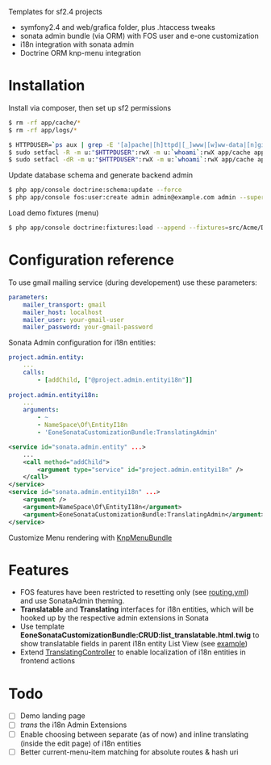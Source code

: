 Templates for sf2.4 projects

* symfony2.4 and web/grafica folder, plus .htaccess tweaks
* sonata admin bundle (via ORM) with FOS user and e-one customization
* i18n integration with sonata admin
* Doctrine ORM knp-menu integration

# Installation
Install via composer, then set up sf2 permissions
```sh
$ rm -rf app/cache/*
$ rm -rf app/logs/*

$ HTTPDUSER=`ps aux | grep -E '[a]pache|[h]ttpd|[_]www|[w]ww-data|[n]ginx' | grep -v root | head -1 | cut -d\  -f1`
$ sudo setfacl -R -m u:"$HTTPDUSER":rwX -m u:`whoami`:rwX app/cache app/logs
$ sudo setfacl -dR -m u:"$HTTPDUSER":rwX -m u:`whoami`:rwX app/cache app/logs
```
Update database schema and generate backend admin
```sh
$ php app/console doctrine:schema:update --force
$ php app/console fos:user:create admin admin@example.com admin --super-admin
```
Load demo fixtures (menu)
```sh
$ php app/console doctrine:fixtures:load --append --fixtures=src/Acme/DemoBundle/DataFixtures/ORM
```

# Configuration reference
To use gmail mailing service (during developement) use these parameters:
```yml
parameters:
    mailer_transport: gmail
    mailer_host: localhost
    mailer_user: your-gmail-user
    mailer_password: your-gmail-password
```

Sonata Admin configuration for i18n entities:
```yml
project.admin.entity:
    ...
    calls:
        - [addChild, ["@project.admin.entityi18n"]]    
            
project.admin.entityi18n:
    ...
    arguments:
        - ~
        - NameSpace\Of\EntityI18n
        - 'EoneSonataCustomizationBundle:TranslatingAdmin'
```
```xml
<service id="sonata.admin.entity" ...>
    ...
    <call method="addChild">
        <argument type="service" id="project.admin.entityi18n" />
    </call>
</service>
<service id="sonata.admin.entityi18n" ...>    
    <argument />
    <argument>NameSpace\Of\EntityI18n</argument>
    <argument>EoneSonataCustomizationBundle:TranslatingAdmin</argument>
</service>
```

Customize Menu rendering with [KnpMenuBundle](https://github.com/KnpLabs/KnpMenuBundle/blob/1.1.x/Resources/doc/custom_renderer.md)

# Features
* FOS features have been restricted to resetting only (see [routing.yml](app/config/routing.yml)) and use SonataAdmin theming.
* **Translatable** and **Translating** interfaces for i18n entities, which will be hooked up by the respective admin extensions in Sonata
* Use template **EoneSonataCustomizationBundle:CRUD:list_translatable.html.twig** to show translatable fields in parent i18n entity List View (see [example](src/Acme/DemoBundle/Admin/NewsAdmin.php#L23))
* Extend [TranslatingController](src/Eone/SonataCustomizationBundle/Controller/TranslatingController.php) to enable localization of i18n entities in frontend actions

# Todo
* [ ] Demo landing page
* [ ] *trans* the i18n Admin Extensions
* [ ] Enable choosing between separate (as of now) and inline translating (inside the edit page) of i18n entities
* [ ] Better current-menu-item matching for absolute routes & hash uri

